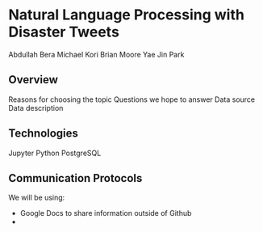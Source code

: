 # Natural Language Processing with Disaster Tweets
Abdullah Bera
Michael Kori
Brian Moore
Yae Jin Park

## Overview
Reasons for choosing the topic
Questions we hope to answer
Data source
Data description

## Technologies
Jupyter
Python
PostgreSQL

## Communication Protocols 
We will be using:
* Google Docs to share information outside of Github
* 
